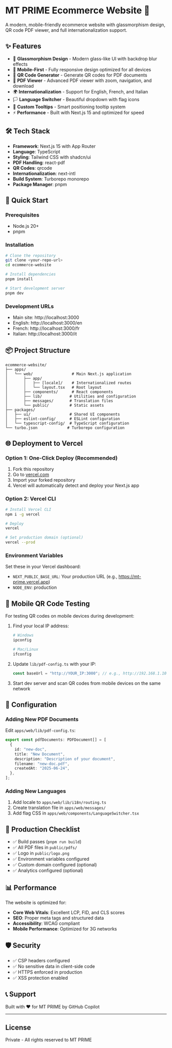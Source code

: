 # MT PRIME Ecommerce Website 🚀

A modern, mobile-friendly ecommerce website with glassmorphism design, QR code PDF viewer, and full internationalization support.

## ✨ Features

- 🎨 **Glassmorphism Design** - Modern glass-like UI with backdrop blur effects
- 📱 **Mobile-First** - Fully responsive design optimized for all devices
- 🔗 **QR Code Generator** - Generate QR codes for PDF documents
- 📄 **PDF Viewer** - Advanced PDF viewer with zoom, navigation, and download
- 🌍 **Internationalization** - Support for English, French, and Italian
- 🏳️ **Language Switcher** - Beautiful dropdown with flag icons
- 💬 **Custom Tooltips** - Smart positioning tooltip system
- ⚡ **Performance** - Built with Next.js 15 and optimized for speed

## 🛠️ Tech Stack

- **Framework**: Next.js 15 with App Router
- **Language**: TypeScript
- **Styling**: Tailwind CSS with shadcn/ui
- **PDF Handling**: react-pdf
- **QR Codes**: qrcode
- **Internationalization**: next-intl
- **Build System**: Turborepo monorepo
- **Package Manager**: pnpm

## 🚀 Quick Start

### Prerequisites

- Node.js 20+
- pnpm

### Installation

```bash
# Clone the repository
git clone <your-repo-url>
cd ecommerce-website

# Install dependencies
pnpm install

# Start development server
pnpm dev
```

### Development URLs

- Main site: http://localhost:3000
- English: http://localhost:3000/en
- French: http://localhost:3000/fr
- Italian: http://localhost:3000/it

## 📦 Project Structure

```
ecommerce-website/
├── apps/
│   └── web/                 # Main Next.js application
│       ├── app/
│       │   ├── [locale]/    # Internationalized routes
│       │   └── layout.tsx   # Root layout
│       ├── components/      # React components
│       ├── lib/            # Utilities and configuration
│       ├── messages/       # Translation files
│       └── public/         # Static assets
├── packages/
│   ├── ui/                 # Shared UI components
│   ├── eslint-config/      # ESLint configuration
│   └── typescript-config/  # TypeScript configuration
└── turbo.json             # Turborepo configuration
```

## 🌐 Deployment to Vercel

### Option 1: One-Click Deploy (Recommended)

1. Fork this repository
2. Go to [vercel.com](https://vercel.com)
3. Import your forked repository
4. Vercel will automatically detect and deploy your Next.js app

### Option 2: Vercel CLI

```bash
# Install Vercel CLI
npm i -g vercel

# Deploy
vercel

# Set production domain (optional)
vercel --prod
```

### Environment Variables

Set these in your Vercel dashboard:

- `NEXT_PUBLIC_BASE_URL`: Your production URL (e.g., https://mt-prime.vercel.app)
- `NODE_ENV`: production

## 📱 Mobile QR Code Testing

For testing QR codes on mobile devices during development:

1. Find your local IP address:

   ```bash
   # Windows
   ipconfig

   # Mac/Linux
   ifconfig
   ```

2. Update `lib/pdf-config.ts` with your IP:

   ```typescript
   const baseUrl = "http://YOUR_IP:3000"; // e.g., http://192.168.1.100:3000
   ```

3. Start dev server and scan QR codes from mobile devices on the same network

## 🔧 Configuration

### Adding New PDF Documents

Edit `apps/web/lib/pdf-config.ts`:

```typescript
export const pdfDocuments: PDFDocument[] = [
  {
    id: "new-doc",
    title: "New Document",
    description: "Description of your document",
    filename: "new-doc.pdf",
    createdAt: "2025-06-24",
  },
];
```

### Adding New Languages

1. Add locale to `apps/web/lib/i18n/routing.ts`
2. Create translation file in `apps/web/messages/`
3. Add flag CSS in `apps/web/components/LanguageSwitcher.tsx`

## 🎯 Production Checklist

- ✅ Build passes (`pnpm run build`)
- ✅ All PDF files in `public/pdfs/`
- ✅ Logo in `public/logo.png`
- ✅ Environment variables configured
- ✅ Custom domain configured (optional)
- ✅ Analytics configured (optional)

## 📊 Performance

The website is optimized for:

- **Core Web Vitals**: Excellent LCP, FID, and CLS scores
- **SEO**: Proper meta tags and structured data
- **Accessibility**: WCAG compliant
- **Mobile Performance**: Optimized for 3G networks

## 🛡️ Security

- ✅ CSP headers configured
- ✅ No sensitive data in client-side code
- ✅ HTTPS enforced in production
- ✅ XSS protection enabled

## 📞 Support

Built with ❤️ for MT PRIME by GitHub Copilot

---

## License

Private - All rights reserved to MT PRIME
